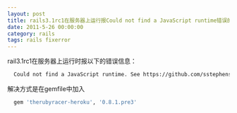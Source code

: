 ```yaml
---
layout: post
title: rails3.1rc1在服务器上运行报Could not find a JavaScript runtime错误的解决方法
date: 2011-5-26 00:00:00
category: rails
tags: rails fixerror
---
```


rail3.1rc1在服务器上运行时报以下的错误信息：

```bash
  Could not find a JavaScript runtime. See https://github.com/sstephenson/execjs for a list of available runtimes. (ExecJS::RuntimeUnavailable)
```

解决方式是在gemfile中加入
```ruby
  gem 'therubyracer-heroku', '0.8.1.pre3'
```